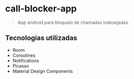# call-blocker-app
> App android para bloqueio de chamadas indesejadas.

## Tecnologias utilizadas
* Room
* Coroutines
* Notifications
* Picasso
* Material Design Components
